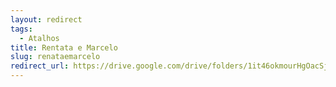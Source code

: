 ```yaml
---
layout: redirect
tags:
  - Atalhos
title: Rentata e Marcelo
slug: renataemarcelo
redirect_url: https://drive.google.com/drive/folders/1it46okmourHgOacSj43G0WDEzsfF42B6?usp=drive_link
---
```

